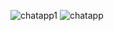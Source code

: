 ![chatapp1](https://github.com/user-attachments/assets/e6aafaa0-311a-40af-87b1-83fe92d76bee)
![chatapp](https://github.com/user-attachments/assets/2bcde72e-d396-4433-9611-e43467e94fef)
